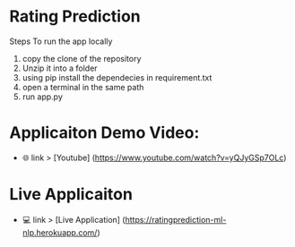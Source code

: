 # Rating Prediction
Steps To run the app locally 
1. copy the clone of the repository
2. Unzip it into a folder
3. using pip install the dependecies in requirement.txt
4. open a terminal in the same path 
5. run app.py


# Applicaiton Demo Video:
- :globe_with_meridians: link > [Youtube] (https://www.youtube.com/watch?v=yQJyGSp7OLc) 

# Live Applicaiton
- :computer: link > [Live Application] (https://ratingprediction-ml-nlp.herokuapp.com/)

